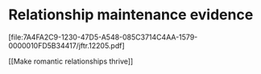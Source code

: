 # Relationship maintenance evidence
[file:7A4FA2C9-1230-47D5-A548-085C3714C4AA-1579-0000010FD5B34417/jftr.12205.pdf]

[[Make romantic relationships thrive]]

<!-- {BearID:A5F91972-CBE1-4CE2-A493-EF7B37C9D36A-1579-0000010FD5BCB94B} -->
